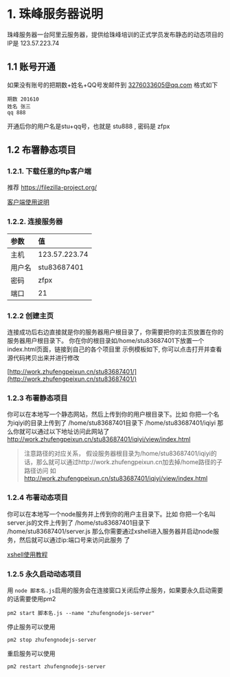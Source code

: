 # 1. 珠峰服务器说明
珠峰服务器一台阿里云服务器，提供给珠峰培训的正式学员发布静态的动态项目的 IP是 123.57.223.74

## 1.1 账号开通
如果没有账号的把期数+姓名+QQ号发邮件到 3276033605@qq.com
格式如下
```
期数 201610
姓名 张三
qq 888
```
开通后你的用户名是stu+qq号，也就是  stu888 , 密码是 zfpx


## 1.2 布署静态项目

### 1.2.1. 下载任意的ftp客户端
推荐 https://filezilla-project.org/
<img src="" class="img-responsive">

[客户端使用说明](http://jingyan.baidu.com/article/f3ad7d0f1f7e7509c3345b38.html)

### 1.2.2. 连接服务器

|参数|值|
|:----|:----|
|主机|123.57.223.74|
|用户名|stu83687401|
|密码|zfpx|
|端口|21|


### 1.2.2 创建主页
连接成功后右边直接就是你的服务器用户根目录了，你需要把你的主页放置在你的服务器用户根目录下。
你在你的根目录如/home/stu83687401下放置一个index.html页面，链接到自己的各个项目里
示例模板如下, 你可以点击打开并查看源代码拷贝出来并进行修改

[http://work.zhufengpeixun.cn/stu83687401/](http://work.zhufengpeixun.cn/stu83687401/)


### 1.2.3 布署静态项目
你可以在本地写一个静态网站，然后上传到你的用户根目录下。比如
你把一个名为iqiyi的目录上传到了 /home/stu83687401目录下
/home/stu83687401/iqiyi
那么你就可以通过以下地址访问此网站了
http://work.zhufengpeixun.cn/stu83687401/iqiyi/view/index.html

> 注意路径的对应关系， 假设服务器根目录为/home/stu83687401/iqiyi的话，那么就可以通过http://work.zhufengpeixun.cn加去掉/home路径的子路径访问
> 如 http://work.zhufengpeixun.cn/stu83687401/iqiyi/view/index.html


### 1.2.4 布署动态项目
你可以在本地写一个node服务并上传到你的用户主目录下。比如
你把一个名叫server.js的文件上传到了 /home/stu83687401目录下
/home/stu83687401/server.js
那么你需要通过xshell进入服务器并启动node服务，然后就可以通过ip:端口号来访问此服务 了

[xshell使用教程](http://jingyan.baidu.com/article/295430f13fb4db0c7f005065.html)


### 1.2.5 永久启动动态项目
用 `node 脚本名.js`启用的服务会在连接窗口关闭后停止服务，如果要永久启动需要的话需要使用pm2
```
pm2 start 脚本名.js --name "zhufengnodejs-server"
```
停止服务可以使用
```
pm2 stop zhufengnodejs-server
```
重启服务可以使用
```
pm2 restart zhufengnodejs-server
```